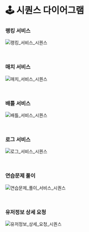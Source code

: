 # 🕹 시퀀스 다이어그램

### 랭킹 서비스

![랭킹_서비스_시퀀스](../images/랭킹_서비스_시퀀스.png)

</br>

### 매치 서비스

![매치_서비스_시퀀스](../images/매치_서비스_시퀀스.png)

</br>

### 배틀 서비스

![배틀_서비스_시퀀스](../images/배틀_서비스_시퀀스.png)

</br>

### 로그 서비스

![로그_서비스_시퀀스](../images/로그_서비스_시퀀스.png)

</br>

### 연습문제 풀이

![연습문제_풀이_서비스_시퀀스](../images/연습문제_풀이_서비스_시퀀스.png)

</br>

### 유저정보 상세 요청

![유저정보_상세_요청_시퀀스](../images/유저정보_상세_요청_시퀀스.png)
